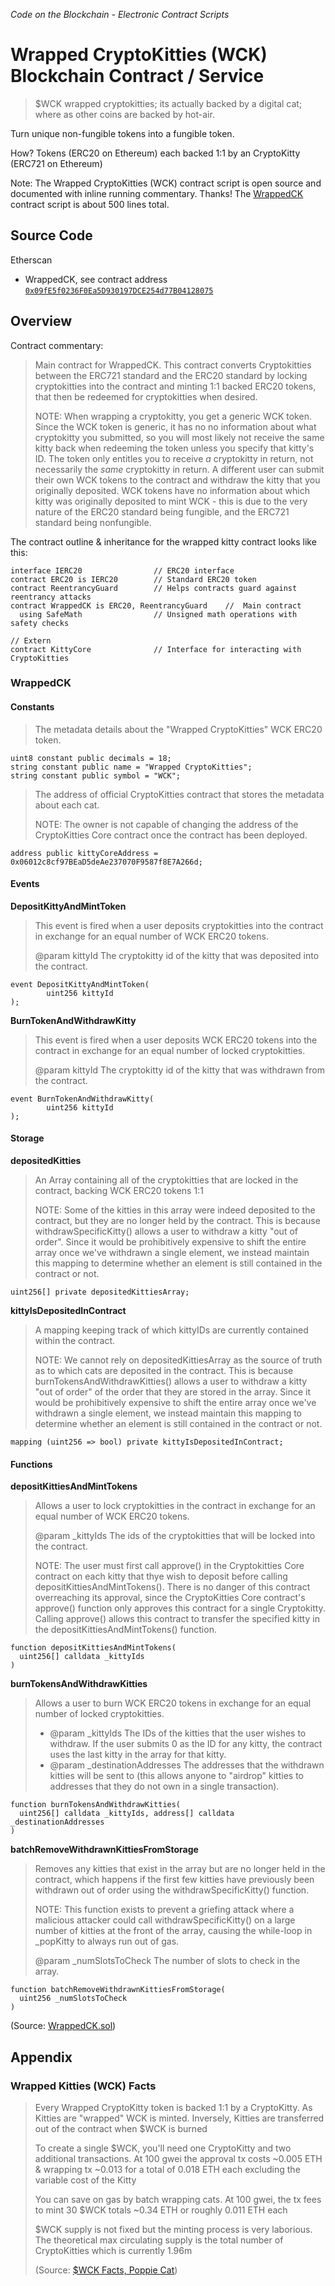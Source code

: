 _Code on the Blockchain - Electronic Contract Scripts_

# Wrapped CryptoKitties (WCK) Blockchain Contract / Service

> $WCK wrapped cryptokitties; its actually backed by a digital cat;
> where as other coins are backed by hot-air.

Turn unique non-fungible tokens into a fungible token.

How? Tokens (ERC20 on Ethereum) each backed 1:1 by an CryptoKitty (ERC721 on Ethereum)


Note: The Wrapped CryptoKitties (WCK) contract script is open source and documented with inline running commentary. Thanks!
The [WrappedCK](dl/WrappedCK.sol) contract script is about 500 lines total.



## Source Code

Etherscan

- WrappedCK, see contract address [`0x09fE5f0236F0Ea5D930197DCE254d77B04128075`](https://etherscan.io/address/0x09fE5f0236F0Ea5D930197DCE254d77B04128075#contracts)




## Overview

Contract commentary:

> Main contract for WrappedCK. This contract converts Cryptokitties between
> the ERC721 standard and the
>  ERC20 standard by locking cryptokitties into the contract and minting 1:1 backed
> ERC20 tokens, that
> then be redeemed for cryptokitties when desired.
>
> NOTE: When wrapping a cryptokitty, you get a generic WCK token.
> Since the WCK token is generic, it has no
> no information about what cryptokitty you submitted, so you will most likely
> not receive the same kitty
> back when redeeming the token unless you specify that kitty's ID.
> The token only entitles you to receive
> *a* cryptokitty in return, not necessarily the *same* cryptokitty in return.
> A different user can submit
> their own WCK tokens to the contract and withdraw the kitty that you originally
> deposited. WCK tokens have
> no information about which kitty was originally deposited to mint WCK -
> this is due to the very nature of
> the ERC20 standard being fungible, and the ERC721 standard being nonfungible.


The contract outline & inheritance for the wrapped kitty contract looks like this:


``` solidity
interface IERC20                // ERC20 interface
contract ERC20 is IERC20        // Standard ERC20 token
contract ReentrancyGuard        // Helps contracts guard against reentrancy attacks
contract WrappedCK is ERC20, ReentrancyGuard    //  Main contract
  using SafeMath                // Unsigned math operations with safety checks

// Extern
contract KittyCore              // Interface for interacting with CryptoKitties
```


### WrappedCK

#### Constants

> The metadata details about the "Wrapped CryptoKitties" WCK ERC20 token.

``` solidity
uint8 constant public decimals = 18;
string constant public name = "Wrapped CryptoKitties";
string constant public symbol = "WCK";
```

> The address of official CryptoKitties contract that stores the metadata about each cat.
>
> NOTE: The owner is not capable of changing the address of the CryptoKitties Core contract
> once the contract has been deployed.

``` solidity
address public kittyCoreAddress = 0x06012c8cf97BEaD5deAe237070F9587f8E7A266d;
```


#### Events

**DepositKittyAndMintToken**

> This event is fired when a user deposits cryptokitties into the contract in exchange
> for an equal number of WCK ERC20 tokens.
>
>  @param kittyId  The cryptokitty id of the kitty that was deposited into the contract.

``` solidity
event DepositKittyAndMintToken(
        uint256 kittyId
);
```

**BurnTokenAndWithdrawKitty**

> This event is fired when a user deposits WCK ERC20 tokens into the contract in exchange
> for an equal number of locked cryptokitties.
>
>  @param kittyId  The cryptokitty id of the kitty that was withdrawn from the contract.

``` solidity
event BurnTokenAndWithdrawKitty(
        uint256 kittyId
);
```

#### Storage

**depositedKitties**

> An Array containing all of the cryptokitties that are locked in the contract, backing
> WCK ERC20 tokens 1:1
>
> NOTE: Some of the kitties in this array were indeed deposited to the contract,
> but they are no longer held by the contract. This is because withdrawSpecificKitty()
> allows a user to withdraw a kitty "out of order".
> Since it would be prohibitively expensive to
> shift the entire array once we've withdrawn a single element,
> we instead maintain this
> mapping to determine whether an element is still contained in the contract or not.

``` solidity
uint256[] private depositedKittiesArray;
```

**kittyIsDepositedInContract**

> A mapping keeping track of which kittyIDs are currently contained within the contract.
>
> NOTE: We cannot rely on depositedKittiesArray as the source of truth
> as to which cats are
> deposited in the contract. This is because burnTokensAndWithdrawKitties()
> allows a user to
> withdraw a kitty "out of order" of the order that they are stored in the array.
> Since it
> would be prohibitively expensive to shift the entire array once we've
> withdrawn a single
> element, we instead maintain this mapping to determine whether
> an element is still contained
> in the contract or not.

``` solidity
mapping (uint256 => bool) private kittyIsDepositedInContract;
```


#### Functions

**depositKittiesAndMintTokens**

> Allows a user to lock cryptokitties in the contract in exchange
>  for an equal number of WCK ERC20 tokens.
>
>  @param _kittyIds  The ids of the cryptokitties that will be locked into the contract.
>
> NOTE: The user must first call approve() in the Cryptokitties Core contract
> on each kitty that thye wish to deposit before calling depositKittiesAndMintTokens().
> There is no danger  of this contract overreaching its approval,
> since the CryptoKitties Core contract's approve()
>  function only approves this contract for a single Cryptokitty.
> Calling approve() allows this
> contract to transfer the specified kitty in the depositKittiesAndMintTokens() function.

``` solidity
function depositKittiesAndMintTokens(
  uint256[] calldata _kittyIds
)
```


**burnTokensAndWithdrawKitties**

> Allows a user to burn WCK ERC20 tokens in exchange for an equal number of locked
> cryptokitties.
>
> - @param _kittyIds  The IDs of the kitties that the user wishes to withdraw. If the user submits 0
>   as the ID for any kitty, the contract uses the last kitty in the array for that kitty.
> - @param _destinationAddresses  The addresses that the withdrawn kitties will be sent to
>   (this allows
>    anyone to "airdrop" kitties to addresses that they do
>    not own in a single transaction).

``` solidity
function burnTokensAndWithdrawKitties(
  uint256[] calldata _kittyIds, address[] calldata _destinationAddresses
)
```

**batchRemoveWithdrawnKittiesFromStorage**

> Removes any kitties that exist in the array but are no longer held in the
>  contract, which happens if the first few kitties have previously been withdrawn
> out of order using the withdrawSpecificKitty() function.
>
> NOTE: This function exists to prevent a griefing attack
> where a malicious attacker
> could call withdrawSpecificKitty() on a large number of kitties
> at the front of the
> array, causing the while-loop in _popKitty to always run out of gas.
>
> @param _numSlotsToCheck  The number of slots to check in the array.

``` solidity
function batchRemoveWithdrawnKittiesFromStorage(
  uint256 _numSlotsToCheck
)
```

(Source: [WrappedCK.sol](WrappedCK.sol))





## Appendix

### Wrapped Kitties (WCK) Facts

> Every Wrapped CryptoKitty token is backed 1:1 by a CryptoKitty.
> As Kitties are "wrapped" WCK is minted. Inversely, Kitties are transferred out of the contract when $WCK is burned
>
> To create a single $WCK, you'll need one CryptoKitty and two additional transactions.
> At 100 gwei the approval tx costs ~0.005 ETH & wrapping tx ~0.013 for a total of 0.018 ETH each excluding the variable cost of the Kitty
>
> You can save on gas by batch wrapping cats. At 100 gwei, the tx fees to mint 30 $WCK totals ~0.34 ETH or roughly 0.011 ETH each
>
> $WCK supply is not fixed but the minting process is very laborious.
> The theoretical max circulating supply is the total number of CryptoKitties which is currently 1.96m
>
> (Source: [$WCK Facts, Poppie Cat](https://twitter.com/Poopie_cat/status/1308847180745236483))

